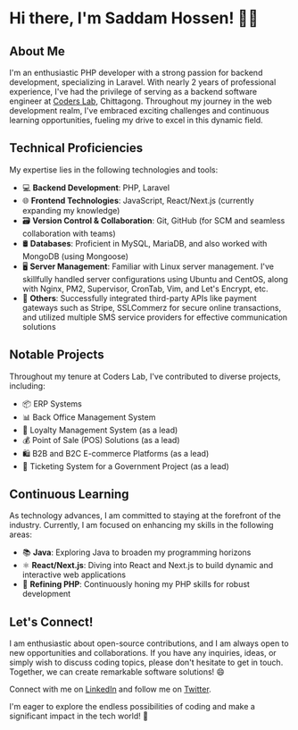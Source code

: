 # Hi there, I'm Saddam Hossen! 👨‍💻

## About Me
I'm an enthusiastic PHP developer with a strong passion for backend development, specializing in Laravel. With nearly 2 years of professional experience, I've had the privilege of serving as a backend software engineer at [Coders Lab](https://www.coderslab.com.bd/), Chittagong. Throughout my journey in the web development realm, I've embraced exciting challenges and continuous learning opportunities, fueling my drive to excel in this dynamic field.

## Technical Proficiencies
My expertise lies in the following technologies and tools:

- 💻 **Backend Development**: PHP, Laravel
- 🌐 **Frontend Technologies**: JavaScript, React/Next.js (currently expanding my knowledge)
- 🗃️ **Version Control & Collaboration**: Git, GitHub (for SCM and seamless collaboration with teams)
- 🛢️ **Databases**: Proficient in MySQL, MariaDB, and also worked with MongoDB (using Mongoose)
- 🖥️ **Server Management**: Familiar with Linux server management. I've skillfully handled server configurations using Ubuntu and CentOS, along with Nginx, PM2, Supervisor, CronTab, Vim, and Let's Encrypt, etc.
- 🚀 **Others**: Successfully integrated third-party APIs like payment gateways such as Stripe, SSLCommerz for secure online transactions, and utilized multiple SMS service providers for effective communication solutions

## Notable Projects
Throughout my tenure at Coders Lab, I've contributed to diverse projects, including:

- 📦 ERP Systems
- 📊 Back Office Management System
- 🎁 Loyalty Management System (as a lead)
- 💰 Point of Sale (POS) Solutions (as a lead)
- 🛍️ B2B and B2C E-commerce Platforms (as a lead)
- 🎫 Ticketing System for a Government Project (as a lead)

## Continuous Learning
As technology advances, I am committed to staying at the forefront of the industry. Currently, I am focused on enhancing my skills in the following areas:

- 📚 **Java**: Exploring Java to broaden my programming horizons
- ⚛️ **React/Next.js**: Diving into React and Next.js to build dynamic and interactive web applications
- 🧰 **Refining PHP**: Continuously honing my PHP skills for robust development

## Let's Connect!
I am enthusiastic about open-source contributions, and I am always open to new opportunities and collaborations. If you have any inquiries, ideas, or simply wish to discuss coding topics, please don't hesitate to get in touch. Together, we can create remarkable software solutions! 😄

Connect with me on [LinkedIn](https://www.linkedin.com/in/saddamhshovon) and follow me on [Twitter](https://twitter.com/saddamhshovon).

I'm eager to explore the endless possibilities of coding and make a significant impact in the tech world! 🚀
